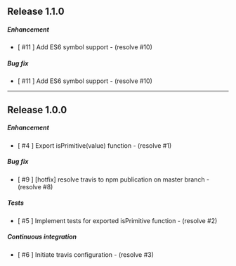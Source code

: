 ## Release 1.1.0
##### Enhancement
- [ #11 ] Add ES6 symbol support - (resolve #10)

##### Bug fix
- [ #11 ] Add ES6 symbol support - (resolve #10)

---

## Release 1.0.0
##### Enhancement
- [ #4 ] Export isPrimitive(value) function - (resolve #1)

##### Bug fix
- [ #9 ] [hotfix] resolve travis to npm publication on master branch - (resolve #8)

##### Tests
- [ #5 ] Implement tests for exported isPrimitive function - (resolve #2)

##### Continuous integration
- [ #6 ] Initiate travis configuration - (resolve #3)
